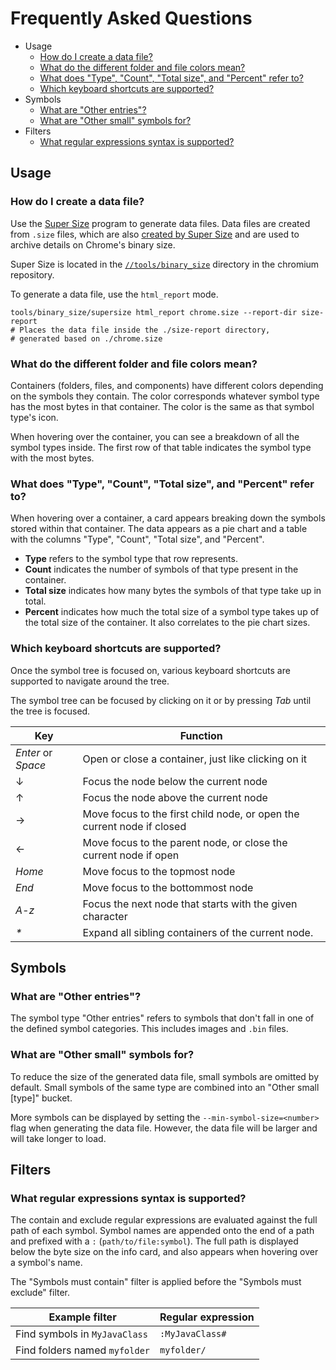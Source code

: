 # Frequently Asked Questions

- Usage
  - [How do I create a data file?](#how-do-i-create-a-data-file)
  - [What do the different folder and file colors mean?](what-do-the-different-folder-and-file-colors-mean)
  - [What does "Type", "Count", "Total size", and "Percent" refer to?](#what-does-type-count-total-size-and-percent-refer-to)
  - [Which keyboard shortcuts are supported?](#which-keyboard-shortcuts-are-supported)
- Symbols
  - [What are "Other entries"?](#what-are-other-entries)
  - [What are "Other small" symbols for?](#what-are-other-small-symbols-for)
- Filters
  - [What regular expressions syntax is supported?](#what-regular-expressions-syntax-is-supported)

## Usage

### How do I create a data file?
Use the
[Super Size](https://chromium.googlesource.com/chromium/src/+/master/tools/binary_size/README.md#Super-Size)
program to generate data files. Data files are created from `.size` files,
which are also
[created by Super Size](https://chromium.googlesource.com/chromium/src/+/master/tools/binary_size/README.md#Usage_archive)
and are used to archive details on Chrome's
binary size.

Super Size is located in the
[`//tools/binary_size`](https://chromium.googlesource.com/chromium/src.git/+/master/tools/binary_size/)
directory in the chromium repository.

To generate a data file, use the `html_report` mode.
```shell
tools/binary_size/supersize html_report chrome.size --report-dir size-report
# Places the data file inside the ./size-report directory,
# generated based on ./chrome.size
```

### What do the different folder and file colors mean?
Containers (folders, files, and components) have different colors depending on
the symbols they contain. The color corresponds whatever symbol type has the
most bytes in that container. The color is the same as that symbol type's icon.

When hovering over the container, you can see a breakdown of all the symbol
types inside. The first row of that table indicates the symbol type with the
most bytes.

### What does "Type", "Count", "Total size", and "Percent" refer to?
When hovering over a container, a card appears breaking down the symbols stored
within that container. The data appears as a pie chart and a table with the
columns "Type", "Count", "Total size", and "Percent".

- **Type** refers to the symbol type that row represents.
- **Count** indicates the number of symbols of that type present in the
  container.
- **Total size** indicates how many bytes the symbols of that type take up in
  total.
- **Percent** indicates how much the total size of a symbol type takes up of the
  total size of the container. It also correlates to the pie chart sizes.

### Which keyboard shortcuts are supported?
Once the symbol tree is focused on, various keyboard shortcuts are supported
to navigate around the tree.

The symbol tree can be focused by clicking on it or by pressing _Tab_ until
the tree is focused.

Key | Function
--- | --------
_Enter_ or _Space_ | Open or close a container, just like clicking on it
↓ | Focus the node below the current node
↑ | Focus the node above the current node
→ | Move focus to the first child node, or open the current node if closed
← | Move focus to the parent node, or close the current node if open
_Home_ | Move focus to the topmost node
_End_ | Move focus to the bottommost node
_A-z_ | Focus the next node that starts with the given character
_*_ | Expand all sibling containers of the current node.

## Symbols

### What are "Other entries"?
The symbol type "Other entries" refers to symbols that don't fall in one of the
defined symbol categories. This includes images and `.bin` files.

### What are "Other small" symbols for?
To reduce the size of the generated data file, small symbols are omitted by
default. Small symbols of the same type are combined into an "Other small
[type]" bucket.

More symbols can be displayed by setting the `--min-symbol-size=<number>` flag
when generating the data file. However, the data file will be larger and will
take longer to load.

## Filters

### What regular expressions syntax is supported?
The contain and exclude regular expressions are evaluated against the full path
of each symbol. Symbol names are appended onto the end of a path and prefixed
with a `:` (`path/to/file:symbol`). The full path is displayed below the byte
size on the info card, and also appears when hovering over a symbol's name.

The "Symbols must contain" filter is applied before the "Symbols must exclude"
filter.

Example filter | Regular expression
-------------- | ------------------
Find symbols in `MyJavaClass` | `:MyJavaClass#`
Find folders named `myfolder` | `myfolder/`
